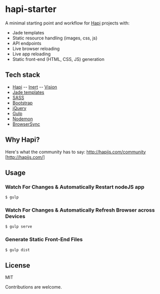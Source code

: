 # hapi-starter


A minimal starting point and workflow for [Hapi](http://hapijs.com/) projects with:
 - Jade templates
 - Static resource handling (images, css, js)
 - API endpoints
 - Live browser reloading
 - Live app reloading
 - Static front-end (HTML, CSS, JS) generation
 
 
## Tech stack

- [Hapi](http://hapijs.com/)
-- [Inert](https://github.com/hapijs/inert)
-- [Vision](https://github.com/hapijs/vision)
- [Jade templates](http://jade-lang.com/)
- [SASS](http://sass-lang.com/)
- [Bootstrap](http://getbootstrap.com/)
- [jQuery](https://jquery.com/)
- [Gulp](http://gulpjs.com/)
- [Nodemon](http://nodemon.io/)
- [BrowserSync](https://www.browsersync.io/)



## Why Hapi?

Here's what the community has to say: http://hapijs.com/community [http://hapijs.com/]

## Usage

### Watch For Changes & Automatically Restart nodeJS app

```bash
$ gulp 
```

### Watch For Changes & Automatically Refresh Browser across Devices

```bash
$ gulp serve
```

### Generate Static Front-End Files

```bash
$ gulp dist
```


## License

MIT

Contributions are welcome.
